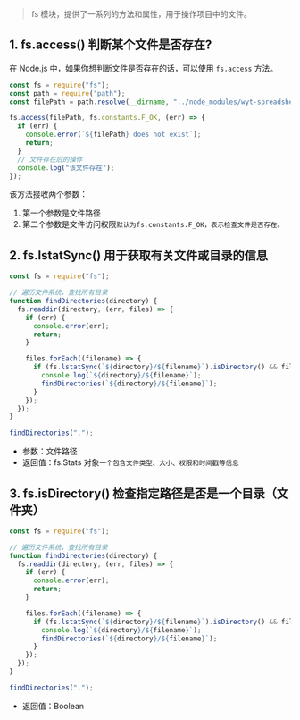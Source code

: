 <PageHeader content="fs 文件处理" />

> fs 模块，提供了一系列的方法和属性，用于操作项目中的文件。

## 1. fs.access() 判断某个文件是否存在?

在 Node.js 中，如果你想判断文件是否存在的话，可以使用 `fs.access` 方法。

```js
const fs = require("fs");
const path = require("path");
const filePath = path.resolve(__dirname, "../node_modules/wyt-spreadsheet/package.json");

fs.access(filePath, fs.constants.F_OK, (err) => {
  if (err) {
    console.error(`${filePath} does not exist`);
    return;
  }
  // 文件存在后的操作
  console.log("该文件存在");
});
```

该方法接收两个参数：

1. 第一个参数是文件路径
2. 第二个参数是文件访问权限`默认为fs.constants.F_OK，表示检查文件是否存在。`

## 2. fs.lstatSync() 用于获取有关文件或目录的信息

```js
const fs = require("fs");

// 遍历文件系统，查找所有目录
function findDirectories(directory) {
  fs.readdir(directory, (err, files) => {
    if (err) {
      console.error(err);
      return;
    }

    files.forEach((filename) => {
      if (fs.lstatSync(`${directory}/${filename}`).isDirectory() && filename !== "." && filename !== "..") {
        console.log(`${directory}/${filename}`);
        findDirectories(`${directory}/${filename}`);
      }
    });
  });
}

findDirectories(".");
```

- 参数：文件路径
- 返回值：fs.Stats 对象`一个包含文件类型、大小、权限和时间戳等信息`

## 3. fs.isDirectory() 检查指定路径是否是一个目录（文件夹）

```js
const fs = require("fs");

// 遍历文件系统，查找所有目录
function findDirectories(directory) {
  fs.readdir(directory, (err, files) => {
    if (err) {
      console.error(err);
      return;
    }

    files.forEach((filename) => {
      if (fs.lstatSync(`${directory}/${filename}`).isDirectory() && filename !== "." && filename !== "..") {
        console.log(`${directory}/${filename}`);
        findDirectories(`${directory}/${filename}`);
      }
    });
  });
}

findDirectories(".");
```

- 返回值：Boolean
